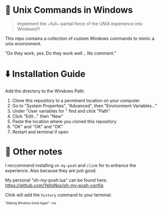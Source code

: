 # 🧠 Unix Commands in Windows

>Implement the ~full~ partial force of the UNIX experience into Windows!!!

This repo contains a collection of custom Windows commands to mimic a unix environment.

"Do they work, yes. Do they work well... No comment."

# ⬇️ Installation Guide

Add the directory to the Windows Path:
1. Clone this repository to a perminent location on your computer
2. Go to "System Properties", "Advanced", then "Environment Variables..."
4. Under "User variables for <user>" find and click "Path"
5. Click "Edit..." then "New"
6. Paste the location where you cloned this repository
7. "OK" and "OK" and "OK"
8. Restart and terminal if open

# 📖 Other notes
I reccommend installing `oh-my-posh` and `clink` for to enhance the experience. Also because they are just good.

My personal "oh-my-posh.lua" can be found here: https://github.com/YelloNox/oh-my-posh-config

Clink will add the ```history``` command to your terminal.

<sub><sub>"Making Windows Great Again" -me</sub></sub>
